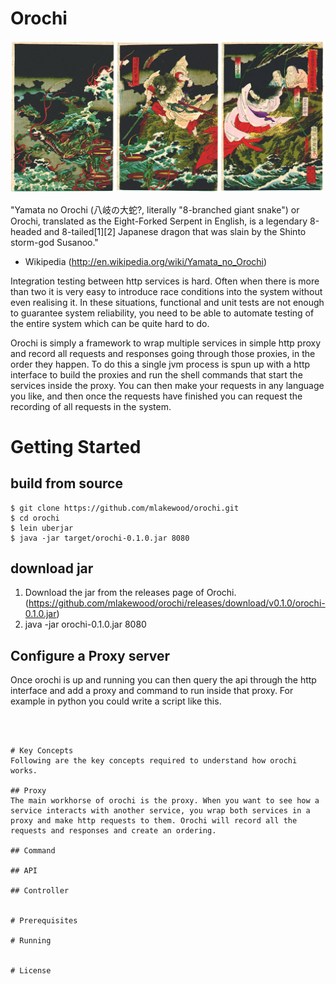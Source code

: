 # Orochi
<img src="https://raw.githubusercontent.com/mlakewood/orochi/master/YamataNoOrochi.jpg"
title="Yamata No Orochi"/>

"Yamata no Orochi (八岐の大蛇?, literally "8-branched giant snake") or Orochi, translated as the Eight-Forked Serpent in English, is a legendary 8-headed and 8-tailed[1][2] Japanese dragon that was slain by the Shinto storm-god Susanoo."
 - Wikipedia (http://en.wikipedia.org/wiki/Yamata_no_Orochi)

Integration testing between http services is hard. Often when there is more than two it is very easy to introduce race conditions into the system without even realising it. In these situations, functional and unit tests are not enough to guarantee system reliability, you need to be able to automate testing of the entire system which can be quite hard to do.

Orochi is simply a framework to wrap multiple services in simple http proxy and record all requests and responses going through those proxies, in the order they happen. To do this a single jvm process is spun up with a http interface to build the proxies and run the shell commands that start the services inside the proxy. You can then make your requests in any language you like, and then once the requests have finished you can request the recording of all requests in the system. 

# Getting Started

## build from source

```
$ git clone https://github.com/mlakewood/orochi.git
$ cd orochi
$ lein uberjar
$ java -jar target/orochi-0.1.0.jar 8080
```

## download jar

1. Download the jar from the releases page of Orochi. (https://github.com/mlakewood/orochi/releases/download/v0.1.0/orochi-0.1.0.jar)
2. java -jar orochi-0.1.0.jar 8080

## Configure a Proxy server

Once orochi is up and running you can then query the api through the http interface and add a proxy and command to run inside that proxy. For example in python you could write a script like this.
```



# Key Concepts
Following are the key concepts required to understand how orochi works.

## Proxy
The main workhorse of orochi is the proxy. When you want to see how a service interacts with another service, you wrap both services in a proxy and make http requests to them. Orochi will record all the requests and responses and create an ordering. 

## Command

## API

## Controller


# Prerequisites

# Running


# License

